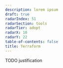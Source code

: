 ```yaml
---
description: lorem ipsum
draft: true
radarIndex: 51
radarSection: tools
radarTier: adopt
radarX: 10
radarY: 22
table-of-contents: false
title: Terraform
---
```


TODO justification
